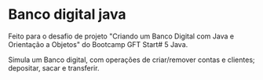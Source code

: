 # Banco digital java

Feito para o desafio de projeto "Criando um Banco Digital com Java e Orientação a Objetos" do Bootcamp GFT Start# 5 Java.

Simula um Banco digital, com operações de criar/remover contas e clientes; depositar, sacar e transferir.
